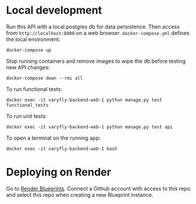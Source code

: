 # Local development
Run this API with a local postgres db for data persistence. Then access from `http://localhost:8000` on a web browser. `docker-compose.yml` defines the local environment.
```
docker-compose up
```
Stop running containers and remove images to wipe the db before testing new API changes:
```
docker-compose down --rmi all
```
To run functional tests:
```
docker exec -it varyfly-backend-web-1 python manage.py test functional_tests
```
To run unit tests:
```
docker exec -it varyfly-backend-web-1 python manage.py test api
```
To open a terminal on the running app:
```
docker exec -it varyfly-backend-web-1 bash
```
# Deploying on Render
Go to [Render Blueprints](https://dashboard.render.com/blueprints). Connect a Github account with access to this repo and select this repo when creating a new Blueprint instance.